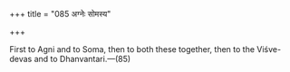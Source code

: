 +++
title = "085 अग्नेः सोमस्य"

+++

First to Agni and to Soma, then to both these together, then to the Viśve-devas and to Dhanvantari.—(85)